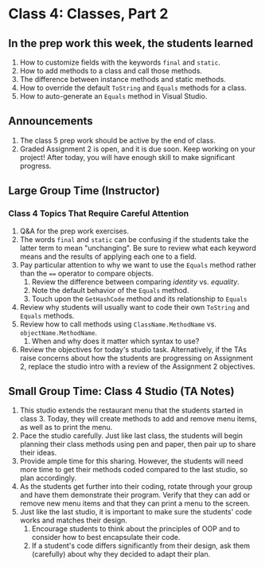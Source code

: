 # Class 4: Classes, Part 2

## In the prep work this week, the students learned

1. How to customize fields with the keywords ``final`` and ``static``.
1. How to add methods to a class and call those methods.
1. The difference between instance methods and static methods.
1. How to override the default ``ToString`` and ``Equals`` methods for a class.
1. How to auto-generate an ``Equals`` method in Visual Studio.

## Announcements

1. The class 5 prep work should be active by the end of class.
1. Graded Assignment 2 is open, and it is due soon. Keep working on your project! After today, you will have enough skill to make significant progress.

## Large Group Time (Instructor)

### Class 4 Topics That Require Careful Attention

1. Q&A for the prep work exercises.
1. The words ``final`` and ``static`` can be confusing if the students take the latter term to mean "unchanging". Be sure to review what each keyword means and the results of applying each one to a field.
1. Pay particular attention to why we want to use the ``Equals`` method rather than the ``==`` operator to compare objects.
    1. Review the difference between comparing *identity* vs. *equality*.
    1. Note the default behavior of the ``Equals`` method.
    1. Touch upon the ``GetHashCode`` method and its relationship to ``Equals``
1. Review why students will usually want to code their own ``ToString`` and ``Equals`` methods.
1. Review how to call methods using ``ClassName.MethodName`` vs. ``objectName.MethodName``.
    1. When and why does it matter which syntax to use?
1. Review the objectives for today's studio task. Alternatively, if the TAs raise concerns about how the students are progressing on Assignment 2, replace the studio intro with a review of the Assignment 2 objectives.

## Small Group Time: Class 4 Studio (TA Notes)

1. This studio extends the restaurant menu that the students started in class 3. Today, they will create methods to add and remove menu items, as well as to print the menu.
1. Pace the studio carefully. Just like last class, the students will begin planning their class methods using pen and paper, then pair up to share their ideas.
1. Provide ample time for this sharing. However, the students will need more time to get their methods coded compared to the last studio, so plan accordingly.
1. As the students get further into their coding, rotate through your group and have them demonstrate their program. Verify that they can add or remove new menu items and that they can print a menu to the screen.
1. Just like the last studio, it is important to make sure the students' code works and matches their design.
    1. Encourage students to think about the principles of OOP and to consider how to best encapsulate their code.
    1. If a student's code differs significantly from their design, ask them (carefully) about why they decided to adapt their plan.
